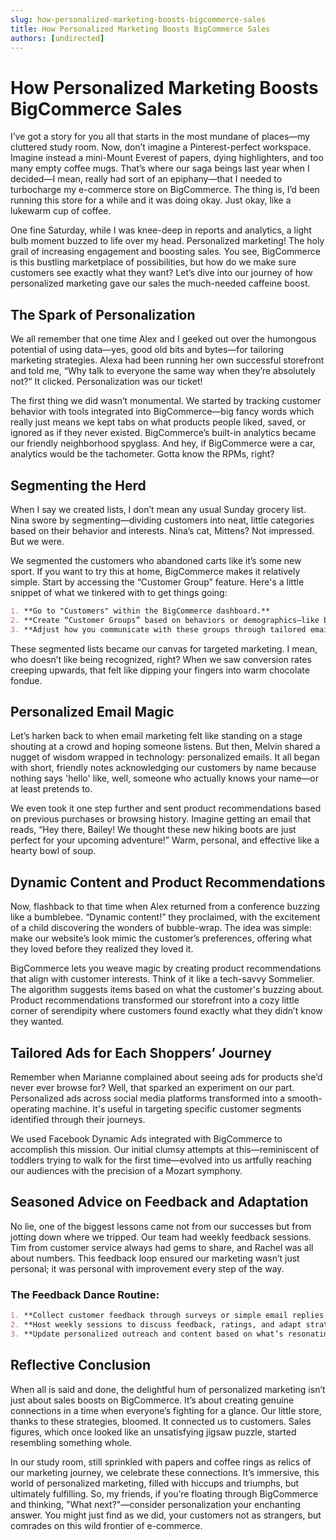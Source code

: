 ```yaml
---
slug: how-personalized-marketing-boosts-bigcommerce-sales
title: How Personalized Marketing Boosts BigCommerce Sales
authors: [undirected]
---
```



# How Personalized Marketing Boosts BigCommerce Sales

I’ve got a story for you all that starts in the most mundane of places—my cluttered study room. Now, don’t imagine a Pinterest-perfect workspace. Imagine instead a mini-Mount Everest of papers, dying highlighters, and too many empty coffee mugs. That’s where our saga beings last year when I decided—I mean, really had sort of an epiphany—that I needed to turbocharge my e-commerce store on BigCommerce. The thing is, I’d been running this store for a while and it was doing okay. Just okay, like a lukewarm cup of coffee.

One fine Saturday, while I was knee-deep in reports and analytics, a light bulb moment buzzed to life over my head. Personalized marketing! The holy grail of increasing engagement and boosting sales. You see, BigCommerce is this bustling marketplace of possibilities, but how do we make sure customers see exactly what they want? Let’s dive into our journey of how personalized marketing gave our sales the much-needed caffeine boost.

## The Spark of Personalization

We all remember that one time Alex and I geeked out over the humongous potential of using data—yes, good old bits and bytes—for tailoring marketing strategies. Alexa had been running her own successful storefront and told me, “Why talk to everyone the same way when they’re absolutely not?” It clicked. Personalization was our ticket!

The first thing we did wasn’t monumental. We started by tracking customer behavior with tools integrated into BigCommerce—big fancy words which really just means we kept tabs on what products people liked, saved, or ignored as if they never existed. BigCommerce’s built-in analytics became our friendly neighborhood spyglass. And hey, if BigCommerce were a car, analytics would be the tachometer. Gotta know the RPMs, right?

## Segmenting the Herd

When I say we created lists, I don’t mean any usual Sunday grocery list. Nina swore by segmenting—dividing customers into neat, little categories based on their behavior and interests. Nina’s cat, Mittens? Not impressed. But we were. 

We segmented the customers who abandoned carts like it’s some new sport. If you want to try this at home, BigCommerce makes it relatively simple. Start by accessing the “Customer Group” feature. Here's a little snippet of what we tinkered with to get things going:

```markdown
1. **Go to "Customers" within the BigCommerce dashboard.**
2. **Create “Customer Groups” based on behaviors or demographics—like browsers, one-time buyers, or refuse-to-leave cart abandoners.** 
3. **Adjust how you communicate with these groups through tailored email campaigns or promotional ads.**
```

These segmented lists became our canvas for targeted marketing. I mean, who doesn’t like being recognized, right? When we saw conversion rates creeping upwards, that felt like dipping your fingers into warm chocolate fondue.

## Personalized Email Magic

Let’s harken back to when email marketing felt like standing on a stage shouting at a crowd and hoping someone listens. But then, Melvin shared a nugget of wisdom wrapped in technology: personalized emails. It all began with short, friendly notes acknowledging our customers by name because nothing says 'hello' like, well, someone who actually knows your name—or at least pretends to.

We even took it one step further and sent product recommendations based on previous purchases or browsing history. Imagine getting an email that reads, “Hey there, Bailey! We thought these new hiking boots are just perfect for your upcoming adventure!” Warm, personal, and effective like a hearty bowl of soup.

## Dynamic Content and Product Recommendations

Now, flashback to that time when Alex returned from a conference buzzing like a bumblebee. “Dynamic content!” they proclaimed, with the excitement of a child discovering the wonders of bubble-wrap. The idea was simple: make our website’s look mimic the customer’s preferences, offering what they loved before they realized they loved it.

BigCommerce lets you weave magic by creating product recommendations that align with customer interests. Think of it like a tech-savvy Sommelier. The algorithm suggests items based on what the customer's buzzing about. Product recommendations transformed our storefront into a cozy little corner of serendipity where customers found exactly what they didn’t know they wanted.

## Tailored Ads for Each Shoppers’ Journey

Remember when Marianne complained about seeing ads for products she’d never ever browse for? Well, that sparked an experiment on our part. Personalized ads across social media platforms transformed into a smooth-operating machine. It's useful in targeting specific customer segments identified through their journeys.

We used Facebook Dynamic Ads integrated with BigCommerce to accomplish this mission. Our initial clumsy attempts at this—reminiscent of toddlers trying to walk for the first time—evolved into us artfully reaching our audiences with the precision of a Mozart symphony.

## Seasoned Advice on Feedback and Adaptation

No lie, one of the biggest lessons came not from our successes but from jotting down where we tripped. Our team had weekly feedback sessions. Tim from customer service always had gems to share, and Rachel was all about numbers. This feedback loop ensured our marketing wasn’t just personal; it was personal with improvement every step of the way.

### The Feedback Dance Routine:

```markdown
1. **Collect customer feedback through surveys or simple email replies that ask for insights.**
2. **Host weekly sessions to discuss feedback, ratings, and adapt strategies.**
3. **Update personalized outreach and content based on what’s resonating or failing.**
```

## Reflective Conclusion

When all is said and done, the delightful hum of personalized marketing isn’t just about sales boosts on BigCommerce. It’s about creating genuine connections in a time when everyone’s fighting for a glance. Our little store, thanks to these strategies, bloomed. It connected us to customers. Sales figures, which once looked like an unsatisfying jigsaw puzzle, started resembling something whole.

In our study room, still sprinkled with papers and coffee rings as relics of our marketing journey, we celebrate these connections. It’s immersive, this world of personalized marketing, filled with hiccups and triumphs, but ultimately fulfilling. So, my friends, if you’re floating through BigCommerce and thinking, "What next?"—consider personalization your enchanting answer. You might just find as we did, your customers not as strangers, but comrades on this wild frontier of e-commerce.